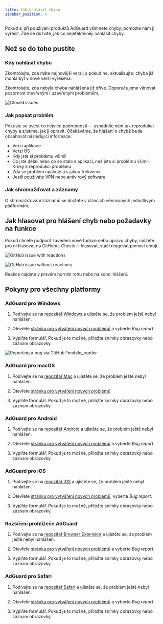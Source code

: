 ```yaml
---
title: Jak nahlásit chybu
sidebar_position: 4
---
```


Pokud si při používání produktů AdGuard všimnete chyby, pomozte nám ji vyřešit. Zde se dozvíte, jak co nejefektivněji nahlásit chyby.

## Než se do toho pustíte

### Kdy nahlásit chybu

Zkontrolujte, zda máte nejnovější verzi, a pokud ne, aktualizujte: chyba již mohla být v nové verzi vyřešena.

Zkontrolujte, zda nebyla chyba nahlášena již dříve. Doporučujeme věnovat pozornost otevřeným i uzavřeným problémům.

![Closed issues](https://cdn.adtidy.org/content/kb/ad_blocker/general/closed_issues.png)

### Jak popsat problém

Pokuste se uvést co nejvíce podrobností — usnadníte nám tak reprodukci chyby a zjistíme, jak ji opravit. Očekáváme, že hlášení o chybě bude obsahovat následující informace:

- Verzi aplikace
- Verzi OS
- Kdy jste si problému všimli
- Co jste dělali nebo co se stalo s aplikací, než jste si problému všimli. Kroky k reprodukci problému
- Zda se problém opakuje a s jakou frekvencí
- Jestli používáte VPN nebo antivirový software

### Jak shromažďovat a záznamy

O shromažďování záznamů se dočtete v článcích věnovaných jednotlivým platformám.

## Jak hlasovat pro hlášení chyb nebo požadavky na funkce

Pokud chcete podpořit zavedení nové funkce nebo opravu chyby, můžete pro ni hlasovat na GitHubu. Chcete-li hlasovat, stačí reagovat pomocí emoji.

![GitHub issue with reactions](https://cdn.adtidy.org/content/kb/ad_blocker/general/github_reaction.png)

![GitHub issue without reactions](https://cdn.adtidy.org/content/kb/ad_blocker/general/github_reaction2.png)

Reakce najdete v pravém horním rohu nebo na konci hlášení.

## Pokyny pro všechny platformy

### AdGuard pro Windows

1. Podívejte se na [repozitář Windows](https://github.com/AdguardTeam/AdGuardforWindows/issues) a ujistěte se, že problém ještě nebyl nahlášen.

2. Otevřete [stránku pro vytváření nových problémů](https://github.com/AdguardTeam/AdguardForWindows/issues/new/choose) a vyberte *Bug report*.

3. Vyplňte formulář. Pokud je to možné, přiložte snímky obrazovky nebo záznam obrazovky.

![Reporting a bug via GitHub *mobile_border](https://cdn.adtidy.org/content/kb/ad_blocker/general/windows_gh.png)

### AdGuard pro macOS

1. Podívejte se na [repozitář Mac](https://github.com/AdguardTeam/AdGuardforMac/issues) a ujistěte se, že problém ještě nebyl nahlášen.

2. Otevřete [stránku pro vytváření nových problémů](https://github.com/AdguardTeam/AdguardForMac/issues/new).

3. Vyplňte formulář. Pokud je to možné, přiložte snímky obrazovky nebo záznam obrazovky.

### AdGuard pro Android

1. Podívejte se na [repozitář Android](https://github.com/AdguardTeam/AdGuardforAndroid/issues) a ujistěte se, že problém ještě nebyl nahlášen.

2. Otevřete [stránku pro vytváření nových problémů](https://github.com/AdguardTeam/AdguardForAndroid/issues/new/choose) a vyberte *Bug report*.

3. Vyplňte formulář. Pokud je to možné, přiložte snímky obrazovky nebo záznam obrazovky.

### AdGuard pro iOS

1. Podívejte se na [repozitář iOS](https://github.com/AdguardTeam/AdGuardforiOS/issues) a ujistěte se, že problém ještě nebyl nahlášen.

2. Otevřete [stránku pro vytváření nových problémů](https://github.com/AdguardTeam/AdguardForiOS/issues/new/choose), vyberte *Bug report*.

3. Vyplňte formulář. Pokud je to možné, přiložte snímky obrazovky nebo záznam obrazovky.

### Rozšíření prohlížeče AdGuard

1. Podívejte se na [repozitář Browser Extension](https://github.com/AdguardTeam/AdguardBrowserExtension/issues/) a ujistěte se, že problém ještě nebyl nahlášen.

2. Otevřete [stránku pro vytváření nových problémů](https://github.com/AdguardTeam/AdguardBrowserExtension/issues/new/choose) a vyberte *Bug report*.

3. Vyplňte formulář. Pokud je to možné, přiložte snímky obrazovky nebo záznam obrazovky.

### AdGuard pro Safari

1. Podívejte se na [repozitář Safari](https://github.com/AdguardTeam/AdGuardForSafari/issues) a ujistěte se, že problém ještě nebyl nahlášen.

2. Otevřete [stránku pro vytváření nových problémů](https://github.com/AdguardTeam/AdGuardForSafari/issues/new/choose) a vyberte *Bug report*.

3. Vyplňte formulář. Pokud je to možné, přiložte snímky obrazovky nebo záznam obrazovky.
